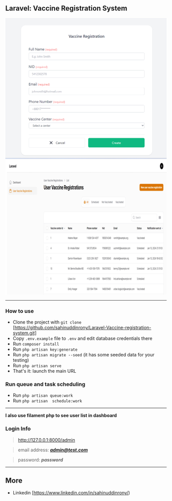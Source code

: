 ## Laravel: Vaccine Registration System

![Demo screenshot](./demo-screenshot.png)
![Demo screenshot](./demo-screenshot1.png)

-----

### How to use

- Clone the project with `git clone`
  [https://github.com/sahinuddinrony/Laravel-Vaccine-registration-system.git]
- Copy `.env.example` file to `.env` and edit database credentials there
- Run `composer install`
- Run `php artisan key:generate`
- Run `php artisan migrate --seed` (it has some seeded data for your testing)
- Run `php artisan serve`
- That's it: launch the main URL


### Run queue and task scheduling
 - Run `php artisan queue:work`
 - Run `php artisan  schedule:work`

---

**I also use filament php to see user list in dashboard**
### Login Info

> http://127.0.0.1:8000/admin

> email address:  ***admin@test.com***

> password:  ***password***
---

## More

- Linkedin [https://www.linkedin.com/in/sahinuddinrony/)

